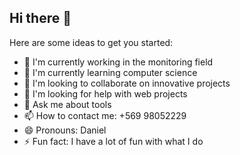 ## Hi there 👋

Here are some ideas to get you started:

- 🔭 I'm currently working in the monitoring field
- 🌱 I'm currently learning computer science
- 👯 I'm looking to collaborate on innovative projects
- 🤔 I'm looking for help with web projects
- 💬 Ask me about tools
- 📫 How to contact me: +569 98052229
- 😄 Pronouns: Daniel
- ⚡ Fun fact: I have a lot of fun with what I do